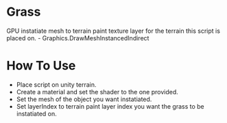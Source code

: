 # Grass
GPU instatiate mesh to terrain paint texture layer for the terrain this script is placed on. - Graphics.DrawMeshInstancedIndirect


# How To Use
* Place script on unity terrain.
* Create a material and set the shader to the one provided.
* Set the mesh of the object you want instatiated.
* Set layerIndex to terrain paint layer index you want the grass to be instatiated on.
